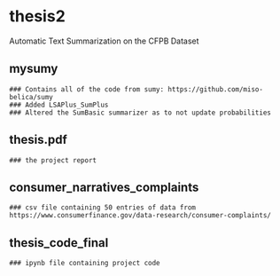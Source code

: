 # thesis2
Automatic Text Summarization on the CFPB Dataset

## mysumy
    ### Contains all of the code from sumy: https://github.com/miso-belica/sumy
    ### Added LSAPlus_SumPlus
    ### Altered the SumBasic summarizer as to not update probabilities
    
## thesis.pdf
    ### the project report
    
## consumer_narratives_complaints
    ### csv file containing 50 entries of data from https://www.consumerfinance.gov/data-research/consumer-complaints/
    
## thesis_code_final
    ### ipynb file containing project code
